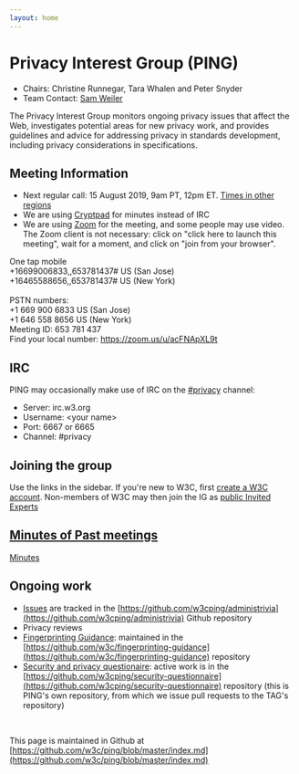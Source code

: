 ```yaml
---
layout: home
---
```


<h1 class="title">Privacy Interest Group (PING)</h1>

* Chairs: Christine Runnegar, Tara Whalen and Peter Snyder
* Team Contact: [Sam Weiler](mailto:weiler@w3.org)

The Privacy Interest Group monitors ongoing privacy issues that affect the Web, investigates potential areas for new privacy work, and provides guidelines and advice for addressing privacy in standards development, including privacy considerations in specifications.

## Meeting Information
* Next regular call: 15 August 2019, 9am PT, 12pm ET. 
[Times in other regions](https://www.timeanddate.com/worldclock/converter.html)
* We are using [Cryptpad](https://cryptpad.w3ctag.org/code/#/2/code/edit/4ht9YHtVS9AB4UBlh-oPvHej/) for minutes instead of IRC
* We are using [Zoom](https://isoc.zoom.us/j/653781437) for the meeting, and some people may use video.  The Zoom client is not necessary: click on "click here to launch this meeting", wait for a moment, and click on "join from your browser".

One tap mobile<br> 
+16699006833,,653781437# US (San Jose)<br> 
+16465588656,,653781437# US (New York)<br>
<br> 
PSTN numbers:<br> 
        +1 669 900 6833 US (San Jose)<br> 
        +1 646 558 8656 US (New York)<br> 
Meeting ID: 653 781 437<br> 
Find your local number: https://zoom.us/u/acFNApXL9t


## IRC
PING may occasionally make use of IRC on the [#privacy](http://irc.w3.org/?channels=privacy) channel:
* Server: irc.w3.org
* Username: &lt;your name&gt;
* Port: 6667 or 6665
* Channel: #privacy

## Joining the group

Use the links in the sidebar.  If you're new to W3C, first [create a W3C account](http://cgi.w3.org/MemberAccess/AccessRequest).  Non-members of W3C may then join the IG as [public Invited Experts](http://www.w3.org/2004/08/invexp)
          
## [Minutes of Past meetings](https://www.w3.org/Privacy/IG/meetings.html)

[Minutes](https://www.w3.org/Privacy/IG/meetings.html)

## Ongoing work

* [Issues](https://github.com/w3cping/administrivia/issues) are tracked in the [https://github.com/w3cping/administrivia](https://github.com/w3cping/administrivia) Github repository
* Privacy reviews
* [Fingerprinting Guidance](https://w3c.github.io/fingerprinting-guidance/): maintained in the [https://github.com/w3c/fingerprinting-guidance](https://github.com/w3c/fingerprinting-guidance) repository
* [Security and privacy questionaire](https://w3ctag.github.io/security-questionnaire/): active work is in the [https://github.com/w3cping/security-questionnaire](https://github.com/w3cping/security-questionnaire) repository (this is PING's own repository, from which we issue pull requests to the TAG's repository)

<br>

This page is maintained in Github at [https://github.com/w3c/ping/blob/master/index.md](https://github.com/w3c/ping/blob/master/index.md)
